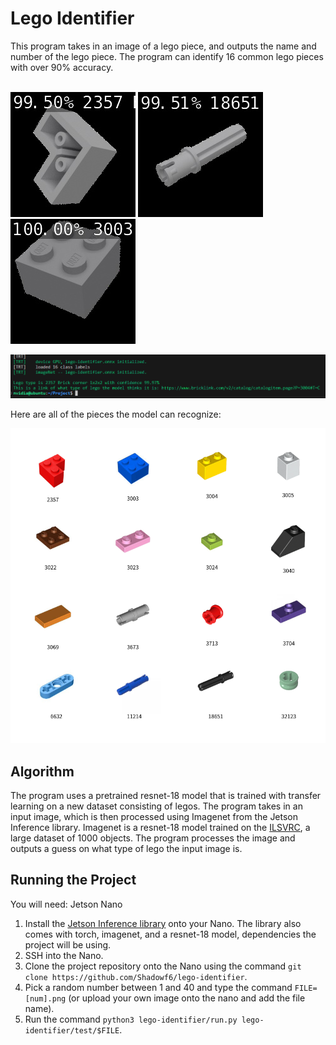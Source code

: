# Lego Identifier

This program takes in an image of a lego piece, and outputs the name and number of the lego piece. The program can identify 16 common lego pieces with over 90% accuracy.

\
![This is a Lego corner piece.](./examples/example1.jpg)
![This is a Lego cross axle.](./examples/example2.jpg)
![This is a Lego 2x2 brick.](./examples/example3.jpg)

![This is an example of what the program outputs](./examples/test.png)

Here are all of the pieces the model can recognize:

![This image contains all 16 pieces the model is trained on.](./examples/catalog.png)


## Algorithm

The program uses a pretrained resnet-18 model that is trained with transfer learning on a new dataset consisting of legos. The program takes in an input image, which is then processed using Imagenet from the Jetson Inference library. Imagenet is a resnet-18 model trained on the <a href="https://www.image-net.org/challenges/LSVRC/">ILSVRC</a>, a large dataset of 1000 objects. The program processes the image and outputs a guess on what type of lego the input image is.

## Running the Project

You will need: Jetson Nano

1. Install the <a href="https://github.com/dusty-nv/jetson-inference">Jetson Inference library</a> onto your Nano. The library also comes with torch, imagenet, and a resnet-18 model, dependencies the project will be using.
2. SSH into the Nano.
3. Clone the project repository onto the Nano using the command `git clone https://github.com/Shadowf6/lego-identifier`.
4. Pick a random number between 1 and 40 and type the command `FILE=[num].png` (or upload your own image onto the nano and add the file name).
5. Run the command `python3 lego-identifier/run.py lego-identifier/test/$FILE`.
